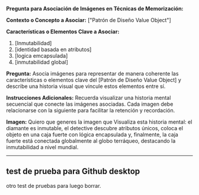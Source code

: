 **Pregunta para Asociación de Imágenes en Técnicas de Memorización:**

**Contexto o Concepto a Asociar:** ["Patrón de Diseño Value Object"]

**Características o Elementos Clave a Asociar:**
1. [Inmutabilidad]
2. [identidad basada en atributos]
3. [logica emcapsulada]
4. [inmutabilidad global]

**Pregunta:** Asocia imágenes para representar de manera coherente las características o elementos clave del [Patrón de Diseño Value Object] y describe una historia visual que vincule estos elementos entre sí.

**Instrucciones Adicionales:** Recuerda visualizar una historia mental secuencial que conecte las imágenes asociadas. Cada imagen debe relacionarse con la siguiente para facilitar la retención y recordación.


**Imagen:** 
Quiero que generes la imagen que Visualiza esta historia mental: el diamante es inmutable, el detective descubre atributos únicos, coloca el objeto en una caja fuerte con lógica encapsulada y, finalmente, la caja fuerte está conectada globalmente al globo terráqueo, destacando la inmutabilidad a nivel mundial.

---
test de prueba para Github desktop
---
otro test de pruebas para luego borrar.
